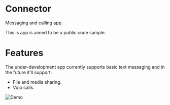 # Connector
Messaging and calling app.

This is app is aimed to be a public code sample.

# Features
The under-development app currently supports basic text messaging and in the future it'll support:
- File and media sharing.
- Voip calls.

![Demo](Demo.gif)
